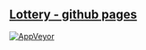 [Lottery - github pages](https://shustrila.github.io/lottery)
--
[![AppVeyor](https://img.shields.io/appveyor/ci/shustrila/lottery.svg?logo=appveyor&logoColor=white)](https://ci.appveyor.com/project/Shustrila/lottery)